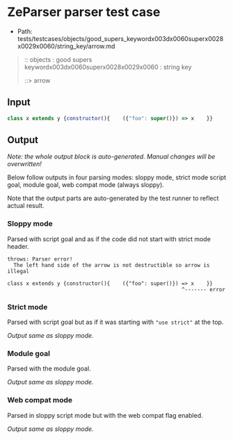 # ZeParser parser test case

- Path: tests/testcases/objects/good_supers_keywordx003dx0060superx0028x0029x0060/string_key/arrow.md

> :: objects : good supers keywordx003dx0060superx0028x0029x0060 : string key
>
> ::> arrow

## Input

`````js
class x extends y {constructor(){    ({"foo": super()}) => x    }}
`````

## Output

_Note: the whole output block is auto-generated. Manual changes will be overwritten!_

Below follow outputs in four parsing modes: sloppy mode, strict mode script goal, module goal, web compat mode (always sloppy).

Note that the output parts are auto-generated by the test runner to reflect actual result.

### Sloppy mode

Parsed with script goal and as if the code did not start with strict mode header.

`````
throws: Parser error!
  The left hand side of the arrow is not destructible so arrow is illegal

class x extends y {constructor(){    ({"foo": super()}) => x    }}
                                                        ^------- error
`````

### Strict mode

Parsed with script goal but as if it was starting with `"use strict"` at the top.

_Output same as sloppy mode._

### Module goal

Parsed with the module goal.

_Output same as sloppy mode._

### Web compat mode

Parsed in sloppy script mode but with the web compat flag enabled.

_Output same as sloppy mode._
